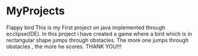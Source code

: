 # MyProjects
Flappy bird
This is my First project on java implemented through ecclipse(IDE).
In this project i have created a game where a bird which is in rectangular shape jumps through obstacles.
The more one jumps through obstacles , the more he scores.
THANK YOU!!!
